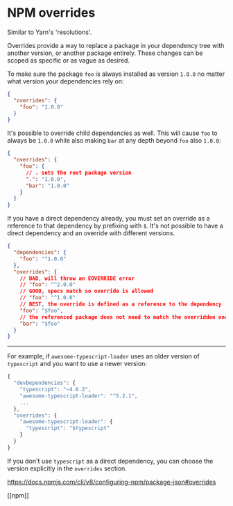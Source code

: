 # NPM overrides

Similar to Yarn's 'resolutions'.

Overrides provide a way to replace a package in your dependency tree with another version, or another package entirely. These changes can be scoped as specific or as vague as desired.

To make sure the package `foo` is always installed as version `1.0.0` no matter what version your dependencies rely on:

```json
{
  "overrides": {
    "foo": "1.0.0"
  }
}
```

It's possible to override child dependencies as well. This will cause `foo` to always be `1.0.0` while also making `bar` at any depth beyond `foo` also `1.0.0`:

```json
{
  "overrides": {
    "foo": {
	  // . sets the root package version
      ".": "1.0.0",
      "bar": "1.0.0"
    }
  }
}
```

If you have a direct dependency already, you must set an override as a reference to that dependency by prefixing with `$`. It's not possible to have a direct dependency and an override with different versions.

```json
{
  "dependencies": {
    "foo": "^1.0.0"
  },
  "overrides": {
    // BAD, will throw an EOVERRIDE error
    // "foo": "^2.0.0"
    // GOOD, specs match so override is allowed
    // "foo": "^1.0.0"
    // BEST, the override is defined as a reference to the dependency
    "foo": "$foo",
    // the referenced package does not need to match the overridden one
    "bar": "$foo"
  }
}
```

---

For example, if `awesome-typescript-loader` uses an older version of `typescript` and you want to use a newer version:

```javascript
{
  "devDependencies": {
    "typescript": "~4.6.2",
    "awesome-typescript-loader": "^5.2.1",
    ...
  },
  "overrides": {
    "awesome-typescript-loader": {
      "typescript": "$typescript"
    }
  }
}
```

If you don't use `typescript` as a direct dependency, you can choose the version explicitly in the `overrides` section.

https://docs.npmjs.com/cli/v8/configuring-npm/package-json#overrides

[[npm]]